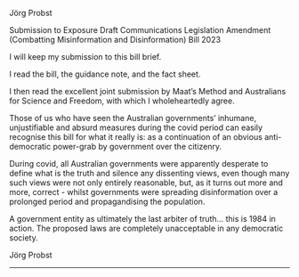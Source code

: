 Jörg Probst

Submission to Exposure Draft Communications Legislation Amendment (Combatting
Misinformation and Disinformation) Bill 2023

I will keep my submission to this bill brief.

I read the bill, the guidance note, and the fact sheet.

I then read the excellent joint submission by Maat’s Method and Australians for Science and
Freedom, with which I wholeheartedly agree.

Those of us who have seen the Australian governments’ inhumane, unjustifiable and absurd
measures during the covid period can easily recognise this bill for what it really is: as a
continuation of an obvious anti-democratic power-grab by government over the citizenry.

During covid, all Australian governments were apparently desperate to define what is the truth
and silence any dissenting views, even though many such views were not only entirely
reasonable, but, as it turns out more and more, correct - whilst governments were spreading
disinformation over a prolonged period and propagandising the population.

A government entity as ultimately the last arbiter of truth… this is 1984 in action. The proposed
laws are completely unacceptable in any democratic society.

Jörg Probst


-----

